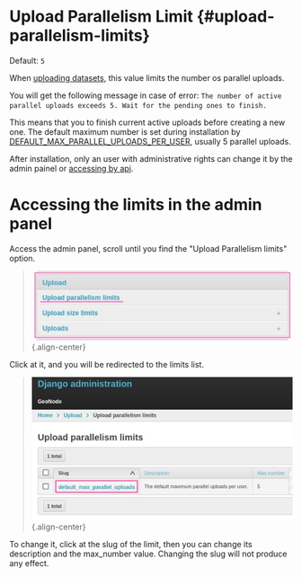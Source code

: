 # Upload Parallelism Limit {#upload-parallelism-limits}

Default: `5`

When [uploading datasets](../../usage/managing_datasets/uploading_datasets.html#datasets-uploading), this value limits the number os parallel uploads.

You will get the following message in case of error: `The number of active parallel uploads exceeds 5. Wait for the pending ones to finish.`

This means that you to finish current active uploads before creating a new one.
The default maximum number is set during installation by [DEFAULT_MAX_PARALLEL_UPLOADS_PER_USER](../../basic/settings/index.html#default-max-parallel-uploads-per-user), usually 5 parallel uploads.

After installation, only an user with administrative rights can change it by the admin painel or [accessing by api](../../devel/api/V2/index.html#get--api-v2-upload-parallelism-limits-).

# Accessing the limits in the admin panel

Access the admin panel, scroll until you find the \"Upload Parallelism limits\" option.

> ![](img/admin_panel_upload_parallelism_limit.png){.align-center}

Click at it, and you will be redirected to the limits list.

> ![](img/admin_panel_parallel_limit.png){.align-center}

To change it, click at the slug of the limit, then you can change its description and the max_number value. Changing the slug will not produce any effect.

